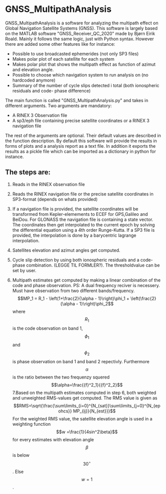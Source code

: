 # GNSS_MultipathAnalysis
GNSS_MultipathAnalysis is a software for analyzing the multipath effect on Global Navigation Satellite Systems (GNSS). This software is largely based on the MATLAB software "GNSS_Receiver_QC_2020" made by Bjørn Eirik Roald. Mainly it follows the same logic, just with Python syntax. However there are added some other features like for instance:
* Possible to use broadcasted ephemerides (not only SP3 files)
* Makes polar plot of each satellite for each system
* Makes polar plot that shows the multipath effect as function of azimut and elevation angle.
* Possible to choose which navigation system to run analysis on (no hardcoded anymore)
* Summary of the number of cycle slips detected i total (both ionospheric residuals and code- phase difference)

The main function is called "GNSS_MultipathAnalysis.py" and takes in different arguments. Two arguments are mandatory:
* A RINEX 3 Observation file
* A sp3/eph file containing precise satellite coordinates or a RINEX 3 navigation file 

The rest of the arguments are optional. Their default values are described in the function description. By default this software will provide the results in forms of plots and a analysis report as a text file. In addition it exports the results as a pickle file which can be imported as a dictionary in python for instance. 

## The steps are:
1. Reads in the RINEX observation file 
2. Reads the RINEX navigation file or the precise satellite coordinates in SP3-format (depends on whats provided)
3. If a navigation file is provided, the satellite coordinates will be transformed from Kepler-elemements to ECEF for GPS,Galileo and BeiDou. For GLONASS the navigation file is containing a state vector. The coordinates then get interpolated to the current epoch by solving the differential equation using a 4th order Runge-Kutta. If a SP3 file is provided, the interpolation is done by a barycentric lagrange interpolation. 
4. Satellites elevation and azimut angles get computed. 
5. Cycle slip detection by using both ionospheric residuals and a code-phase combination. (LEGGE TIL FORMLER?). The thresholdvalue can be set by user.

6. Multipath estimates get computed by making a linear combination of the code and phase observation. PS: A dual frequency reciver is necessery. Must have observation from two different bands/frequency. 
$$MP_1 = R_1 - \left(1+\frac{2}{\alpha - 1}\right)\phi_1 + \left(\frac{2}{\alpha - 1}\right)\phi_2$$
where $$R_1$$ is the code observation on band 1, $$\phi_1$$ and $$\phi_2$$ is phase observation on band 1 and band 2 repectivly. Furthermore $$\alpha$$ is the ratio between the two frequenzy squered $$\alpha=\frac{{f}^2_1}{{f}^2_2}$$
7.Based on the multipath estimates computed in step 6, both weighted and unweighted RMS-values get computed. The RMS value is given as
$$RMS=\sqrt{\frac{\sum\limits_{i=0}^{N_{sat}}\sum\limits_{j=0}^{N_{epohcs}} MP_{ij}}{N_{est}}}$$ 
For the weighted RMS value, the satellite elevation angle is used in a weighting function $$w =\frac{1}{4sin^2\beta}$$ for every estimates with elevation angle $$\beta$$ is below $$30^{\circ}$$. Else $$w =1$$. 


